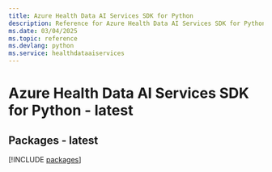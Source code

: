 ```yaml
---
title: Azure Health Data AI Services SDK for Python
description: Reference for Azure Health Data AI Services SDK for Python
ms.date: 03/04/2025
ms.topic: reference
ms.devlang: python
ms.service: healthdataaiservices
---
```

# Azure Health Data AI Services SDK for Python - latest
## Packages - latest
[!INCLUDE [packages](health-data-ai-services-index.md)]